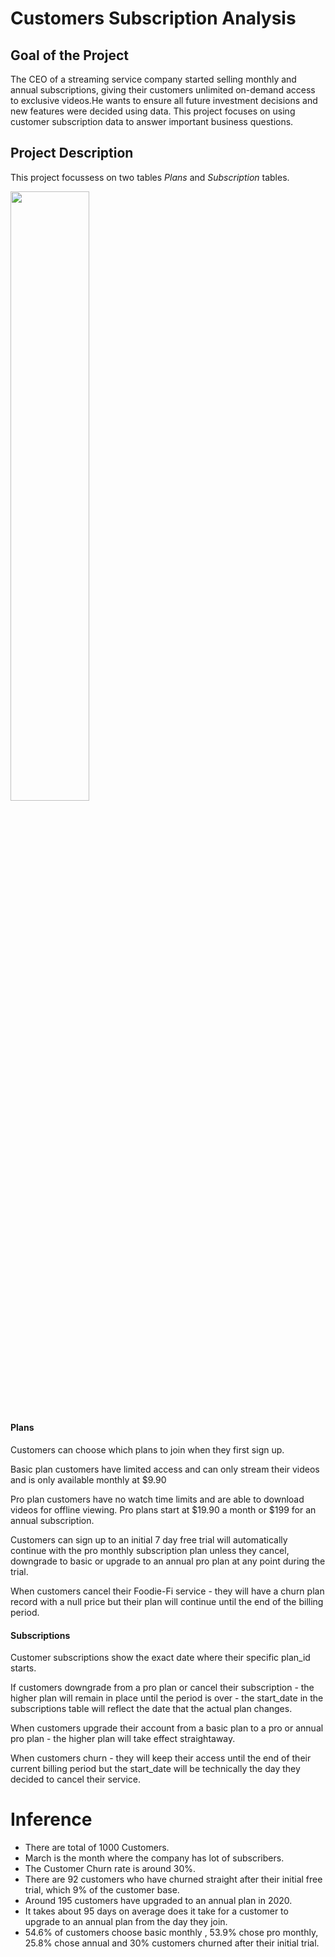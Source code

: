 # Customers Subscription Analysis

## Goal of the Project
The CEO of a streaming service company started selling monthly and annual subscriptions, giving their customers unlimited on-demand access to exclusive videos.He wants to ensure all future investment decisions and new features were decided using data. This project focuses on using customer subscription data to answer important business questions.

## Project Description
This project focussess on two tables *Plans* and *Subscription* tables.

<img src="https://8weeksqlchallenge.com/images/case-study-3-erd.png" width=50% height=50%>

#### Plans
Customers can choose which plans to join when they first sign up.

Basic plan customers have limited access and can only stream their videos and is only available monthly at $9.90

Pro plan customers have no watch time limits and are able to download videos for offline viewing. Pro plans start at $19.90 a month or $199 for an annual subscription.

Customers can sign up to an initial 7 day free trial will automatically continue with the pro monthly subscription plan unless they cancel, downgrade to basic or upgrade to an annual pro plan at any point during the trial.

When customers cancel their Foodie-Fi service - they will have a churn plan record with a null price but their plan will continue until the end of the billing period.

#### Subscriptions
Customer subscriptions show the exact date where their specific plan_id starts.

If customers downgrade from a pro plan or cancel their subscription - the higher plan will remain in place until the period is over - the start_date in the subscriptions table will reflect the date that the actual plan changes.

When customers upgrade their account from a basic plan to a pro or annual pro plan - the higher plan will take effect straightaway.

When customers churn - they will keep their access until the end of their current billing period but the start_date will be technically the day they decided to cancel their service.

# Inference
* There are total of 1000 Customers.
* March is the month where the company has lot of subscribers.
* The Customer Churn rate is around 30%.
* There are 92 customers who have churned straight after their initial free trial, which 9% of the customer base.
* Around 195 customers have upgraded to an annual plan in 2020.
* It takes about 95 days on average does it take for a customer to upgrade to an annual plan from the day they join.
* 54.6% of customers choose basic monthly , 53.9% chose pro monthly, 25.8% chose annual and 30% customers churned after their initial trial.



